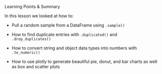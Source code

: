 <div class="text-viewer--content--3hoqQ">
	<div class="ud-heading-xxl text-viewer--main-heading--ZbxZA">Learning Points &amp; Summary</div>
	<div class="article-asset--container--3djM8">
		<div data-purpose="safely-set-inner-html:rich-text-viewer:html" class="article-asset--content--1dAQ9 rt-scaffolding">
			<p>In this lesson we looked at how to:</p>
			<ul>
				<li>
					<p>Pull a random sample from a DataFrame using <code>.sample()</code></p>
				</li>
				<li>
					<p>How to find duplicate entries with <code>.duplicated()</code>&nbsp;and <code>.drop_duplicates()</code></p>
				</li>
				<li>
					<p>How to convert string and object data types into numbers with <code>.to_numeric()</code></p>
				</li>
				<li>
					<p>How to use plotly to generate beautiful pie, donut, and bar charts as well as box and scatter plots </p>
					<p><br></p>
				</li>
			</ul>
		</div>
	</div>
</div>